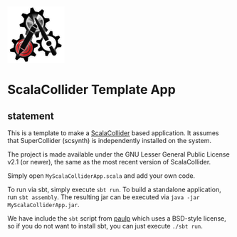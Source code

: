![logo](https://raw.githubusercontent.com/Sciss/ScalaColliderAppTemplate/master/src/main/resources/doe/john/myscalacolliderapp/icon.png)

# ScalaCollider Template App

## statement

This is a template to make a [ScalaCollider](https://sciss.github.io/ScalaCollider) based application.
It assumes that SuperCollider (scsynth) is independently installed on the system.

The project is made available under the GNU Lesser General Public License v2.1 (or newer), the
same as the most recent version of ScalaCollider.

Simply open `MyScalaColliderApp.scala` and add your own code.

To run via sbt, simply execute `sbt run`. To build a standalone application, run `sbt assembly`.
The resulting jar can be executed via `java -jar MyScalaColliderApp.jar`.

We have include the `sbt` script from [paulp](https://github.com/paulp/sbt-extras) which uses a BSD-style license, so if you do
not want to install sbt, you can just execute `./sbt run`.
